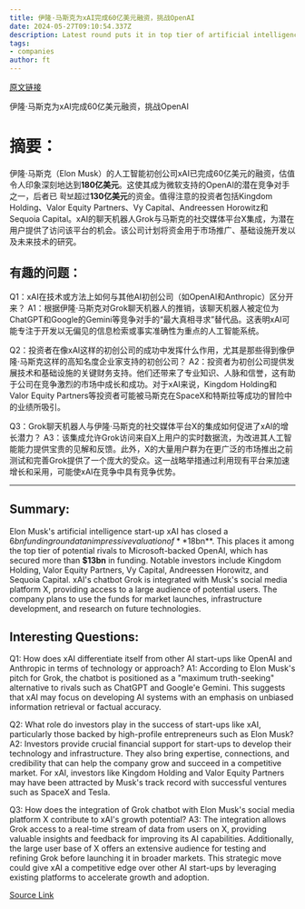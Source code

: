 ```yaml
---
title: 伊隆·马斯克为xAI完成60亿美元融资，挑战OpenAI
date: 2024-05-27T09:10:54.337Z
description: Latest round puts it in top tier of artificial intelligence start-ups after barely a year
tags: 
- companies
author: ft
---
```


[原文链接](https://ft.com/content/301882b7-5ead-4ba3-8b7b-0ce25e595b1f)

伊隆·马斯克为xAI完成60亿美元融资，挑战OpenAI

# 摘要：
伊隆·马斯克（Elon Musk）的人工智能初创公司xAI已完成60亿美元的融资，估值令人印象深刻地达到**180亿美元**。这使其成为微软支持的OpenAI的潜在竞争对手之一，后者已 확보超过**130亿美元**的资金。值得注意的投资者包括Kingdom Holding、Valor Equity Partners、Vy Capital、Andreessen Horowitz和Sequoia Capital。xAI的聊天机器人Grok与马斯克的社交媒体平台X集成，为潜在用户提供了访问该平台的机会。该公司计划将资金用于市场推广、基础设施开发以及未来技术的研究。

## 有趣的问题：
Q1：xAI在技术或方法上如何与其他AI初创公司（如OpenAI和Anthropic）区分开来？
A1：根据伊隆·马斯克对Grok聊天机器人的推销，该聊天机器人被定位为ChatGPT和Google的Gemini等竞争对手的“最大真相寻求”替代品。这表明xAI可能专注于开发以无偏见的信息检索或事实准确性为重点的人工智能系统。

Q2：投资者在像xAI这样的初创公司的成功中发挥什么作用，尤其是那些得到像伊隆·马斯克这样的高知名度企业家支持的初创公司？
A2：投资者为初创公司提供发展技术和基础设施的关键财务支持。他们还带来了专业知识、人脉和信誉，这有助于公司在竞争激烈的市场中成长和成功。对于xAI来说，Kingdom Holding和Valor Equity Partners等投资者可能被马斯克在SpaceX和特斯拉等成功的冒险中的业绩所吸引。

Q3：Grok聊天机器人与伊隆·马斯克的社交媒体平台X的集成如何促进了xAI的增长潜力？
A3：该集成允许Grok访问来自X上用户的实时数据流，为改进其人工智能能力提供宝贵的见解和反馈。此外，X的大量用户群为在更广泛的市场推出之前测试和完善Grok提供了一个庞大的受众。这一战略举措通过利用现有平台来加速增长和采用，可能使xAI在竞争中具有竞争优势。

---

## Summary:
Elon Musk's artificial intelligence start-up xAI has closed a $6bn funding round at an impressive valuation of **$18bn**. This places it among the top tier of potential rivals to Microsoft-backed OpenAI, which has secured more than **$13bn** in funding. Notable investors include Kingdom Holding, Valor Equity Partners, Vy Capital, Andreessen Horowitz, and Sequoia Capital. xAI's chatbot Grok is integrated with Musk's social media platform X, providing access to a large audience of potential users. The company plans to use the funds for market launches, infrastructure development, and research on future technologies.

## Interesting Questions:
Q1: How does xAI differentiate itself from other AI start-ups like OpenAI and Anthropic in terms of technology or approach?
A1: According to Elon Musk's pitch for Grok, the chatbot is positioned as a "maximum truth-seeking" alternative to rivals such as ChatGPT and Google'e Gemini. This suggests that xAI may focus on developing AI systems with an emphasis on unbiased information retrieval or factual accuracy.

Q2: What role do investors play in the success of start-ups like xAI, particularly those backed by high-profile entrepreneurs such as Elon Musk?
A2: Investors provide crucial financial support for start-ups to develop their technology and infrastructure. They also bring expertise, connections, and credibility that can help the company grow and succeed in a competitive market. For xAI, investors like Kingdom Holding and Valor Equity Partners may have been attracted by Musk's track record with successful ventures such as SpaceX and Tesla.

Q3: How does the integration of Grok chatbot with Elon Musk's social media platform X contribute to xAI's growth potential?
A3: The integration allows Grok access to a real-time stream of data from users on X, providing valuable insights and feedback for improving its AI capabilities. Additionally, the large user base of X offers an extensive audience for testing and refining Grok before launching it in broader markets. This strategic move could give xAI a competitive edge over other AI start-ups by leveraging existing platforms to accelerate growth and adoption.

[Source Link](https://ft.com/content/301882b7-5ead-4ba3-8b7b-0ce25e595b1f)

